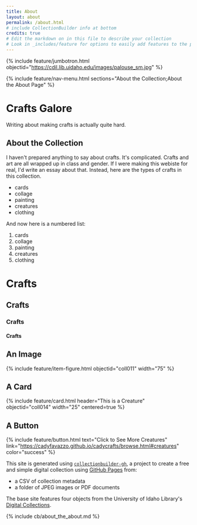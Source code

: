 ```yaml
---
title: About
layout: about
permalink: /about.html
# include CollectionBuilder info at bottom
credits: true
# Edit the markdown on in this file to describe your collection
# Look in _includes/feature for options to easily add features to the page
---
```


{% include feature/jumbotron.html objectid="https://cdil.lib.uidaho.edu/images/palouse_sm.jpg" %}

{% include feature/nav-menu.html sections="About the Collection;About the About Page" %}

# Crafts Galore

Writing about making crafts is actually quite hard.

## About the Collection

I haven't prepared anything to say about crafts. 
It's complicated. 
Crafts and art are all wrapped up in class and gender.
If I were making this webiste for real, I'd write an essay about that.
Instead, here are the types of crafts in this collection.

- cards
- collage
- painting
- creatures
- clothing

And now here is a numbered list:

1. cards
2. collage
3. painting
4. creatures
5. clothing

# Crafts
## Crafts
### Crafts
#### Crafts

## An Image

{% include feature/item-figure.html objectid="coll011" width="75" %}

## A Card

{% include feature/card.html header="This is a Creature" objectid="coll014" width="25" centered=true %}

## A Button

{% include feature/button.html text="Click to See More Creatures" link="https://cadyfavazzo.github.io/cadycrafts/browse.html#creatures" color="success" %}

This site is generated using [`collectionbuilder-gh`](https://collectionbuilding.github.io/gh/), a project to create a free and simple digital collection using [GitHub Pages](https://pages.github.com/) from: 

- a CSV of collection metadata
- a folder of JPEG images or PDF documents

The base site features four objects from the University of Idaho Library's [Digital Collections](https://www.lib.uidaho.edu/digital). 

<!-- IMPORTANT!!! DELETE this comment and the include below when you are finished editing this page for your collection. The include below introduces about page features. They will show up on your collection's about page until you delete it.  -->
{% include cb/about_the_about.md %} 
